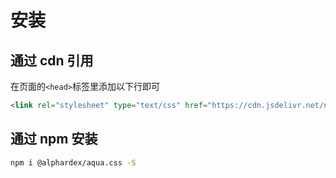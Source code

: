 # 安装

## 通过 cdn 引用

在页面的`<head>`标签里添加以下行即可

```html
<link rel="stylesheet" type="text/css" href="https://cdn.jsdelivr.net/npm/@alphardex/aqua.css@1.5.3/dist/aqua.min.css" />
```

## 通过 npm 安装

```sh
npm i @alphardex/aqua.css -S
```
